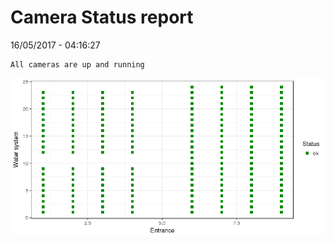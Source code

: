 Camera Status report
================
16/05/2017 - 04:16:27

    All cameras are up and running

![](camreport_files/figure-markdown_github/unnamed-chunk-2-1.png)
